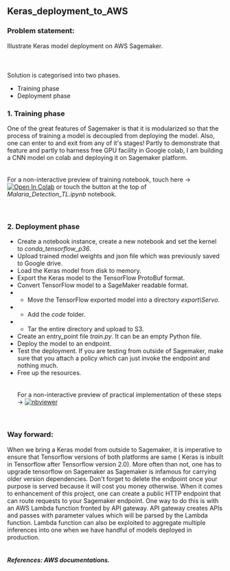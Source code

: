 ## Keras_deployment_to_AWS
### Problem statement:
Illustrate Keras model deployment on AWS Sagemaker.
<br/><br/>
<br/><br/>
Solution is categorised into two phases.
* Training phase
* Deployment phase
### 1. Training phase
 One of the great features of Sagemaker is that it is modularized so that the process of training a model is decoupled from deploying the model. Also, one can enter to and exit from any of it's stages! Partly to demonstrate that feature and partly to harness free GPU facility in Google colab, I am building a CNN model on colab and deploying it on Sagemaker platform.
 <br/><br/>
<br> For a non-interactive preview of training notebook, touch here &#8594; [![Open In Colab](https://colab.research.google.com/assets/colab-badge.svg)](https://colab.research.google.com/github/manoharkaranth/Keras_deployment_to_AWS/blob/master/Malaria_Detection_TL.ipynb)  or touch the button at the top of _Malaria_Detection_TL.ipynb_ notebook. <br/>
<br/><br/> 
### 2. Deployment phase
* Create a notebook instance, create a new notebook and set the kernel to _conda_tensorflow_p36_.
* Upload trained model weights and json file which was previously saved to Google drive.
* Load the Keras model from disk to memory.
* Export the Keras model to the TensorFlow ProtoBuf format.
* Convert TensorFlow model to a SageMaker readable format.
* - Move the TensorFlow exported model into a directory _export\Servo_.
* - Add the _code_ folder.
* - Tar the entire directory and upload to S3.
* Create an entry_point file _train.py_. It can be an empty Python file.
* Deploy the model to an endpoint.
* Test the deployment. If you are testing from outside of Sagemaker, make sure that you attach a policy which can just invoke the endpoint and nothing much. 
* Free up the resources.
<br/><br/>
<br/> For a non-interactive preview of practical implementation of these steps &#8594; [![nbviewer](https://user-images.githubusercontent.com/2791223/29387450-e5654c72-8294-11e7-95e4-090419520edb.png)](https://nbviewer.jupyter.org/github/manoharkaranth/Keras_deployment_to_AWS/blob/master/keras-deployment.ipynb)</br>
<br/><br/>
### Way forward:
When we bring a Keras model from outside to Sagemaker, it is imperative to ensure that Tensorflow versions of both platforms are same ( Keras is inbuilt in Tensorflow after Tensorflow version 2.0). More often than not, one has to upgrade tensorflow on Sagemaker as Sagemaker is infamous for carrying older version dependencies. Don't forget to delete the endpoint once your purpose is served because it will cost you money otherwise. When it comes to enhancement of this project, one can create a public HTTP endpoint that can route requests to your Sagemaker endpoint. One way to do this is with an AWS Lambda function fronted by API gateway. API gateway creates APIs and passes with parameter values which will be parsed by the Lambda function. Lambda function can also be exploited to aggregate multiple inferences into one when we have handful of models deployed in production.
<br/><br/>
##### References: AWS documentations.
